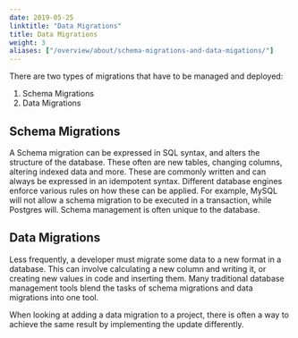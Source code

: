 ```yaml
---
date: 2019-05-25
linktitle: "Data Migrations"
title: Data Migrations
weight: 3
aliases: ["/overview/about/schema-migrations-and-data-migations/"]
---
```


There are two types of migrations that have to be managed and deployed:

1. Schema Migrations
2. Data Migrations

## Schema Migrations

A Schema migration can be expressed in SQL syntax, and alters the structure of the database. These often are new tables, changing columns, altering indexed data and more. These are commonly written and can always be expressed in an idempotent syntax. Different database engines enforce various rules on how these can be applied. For example, MySQL will not allow a schema migration to be executed in a transaction, while Postgres will. Schema management is often unique to the database.

## Data Migrations

Less frequently, a developer must migrate some data to a new format in a database. This can involve calculating a new column and writing it, or creating new values in code and inserting them. Many traditional database management tools blend the tasks of schema migrations and data migrations into one tool.

When looking at adding a data migration to a project, there is often a way to achieve the same result by implementing the update differently.
